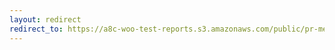 ```yaml
---
layout: redirect
redirect_to: https://a8c-woo-test-reports.s3.amazonaws.com/public/pr-merge/44546/e2e/index.html
---
```

